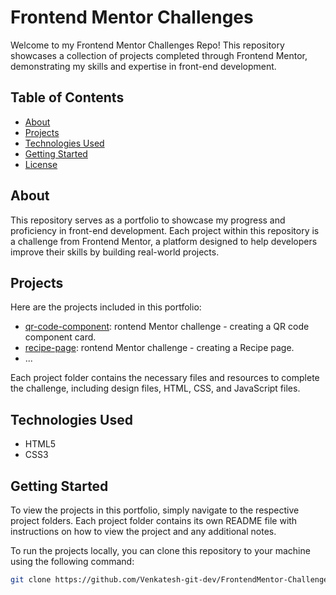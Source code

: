 # Frontend Mentor Challenges

Welcome to my Frontend Mentor Challenges Repo! This repository showcases a collection of projects completed through Frontend Mentor, demonstrating my skills and expertise in front-end development.

## Table of Contents

- [About](#about)
- [Projects](#projects)
- [Technologies Used](#technologies-used)
- [Getting Started](#getting-started)
- [License](#license)

## About

This repository serves as a portfolio to showcase my progress and proficiency in front-end development. Each project within this repository is a challenge from Frontend Mentor, a platform designed to help developers improve their skills by building real-world projects.

## Projects

Here are the projects included in this portfolio:

- [qr-code-component](qr-code-component/): rontend Mentor challenge - creating a QR code component card.
- [recipe-page](RecipePage/): rontend Mentor challenge - creating a Recipe page.
- ...

Each project folder contains the necessary files and resources to complete the challenge, including design files, HTML, CSS, and JavaScript files.

## Technologies Used

- HTML5
- CSS3

## Getting Started

To view the projects in this portfolio, simply navigate to the respective project folders. Each project folder contains its own README file with instructions on how to view the project and any additional notes.

To run the projects locally, you can clone this repository to your machine using the following command:

```bash
git clone https://github.com/Venkatesh-git-dev/FrontendMentor-Challenges
```
